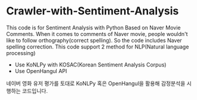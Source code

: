 # Crawler-with-Sentiment-Analysis

This code is for Sentiment Analysis with Python Based on Naver Movie Comments.
When it comes to comments of Naver movie, people wouldn't like to follow orthography(correct spelling).
So the code includes Naver spelling correction.
This code support 2 method for NLP(Natural language processing)
- Use KoNLPy with KOSAC(Korean Sentiment Analysis Corpus)
- Use OpenHangul API

네이버 영화 유저 평가를 토대로 KoNLPy 혹은 OpenHangul을 활용해 감정분석을 시행하는 코드입니다.

